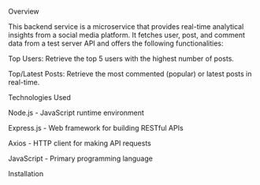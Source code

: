 Overview

This backend service is a microservice that provides real-time analytical insights from a social media platform. It fetches user, post, and comment data from a test server API and offers the following functionalities:

Top Users: Retrieve the top 5 users with the highest number of posts.

Top/Latest Posts: Retrieve the most commented (popular) or latest posts in real-time.

Technologies Used

Node.js - JavaScript runtime environment

Express.js - Web framework for building RESTful APIs

Axios - HTTP client for making API requests

JavaScript - Primary programming language

Installation
